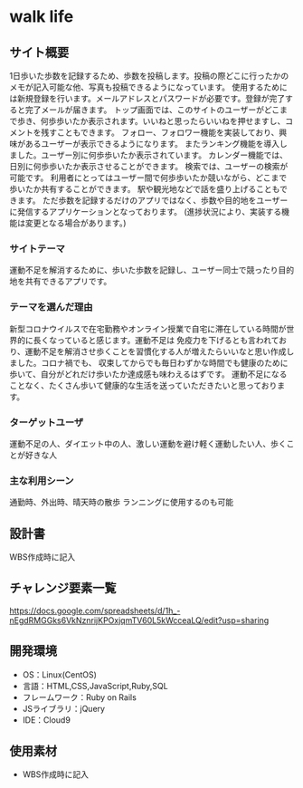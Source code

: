 # walk life

## サイト概要
1日歩いた歩数を記録するため、歩数を投稿します。投稿の際どこに行ったかのメモが記入可能な他、写真も投稿できるようになっています。
使用するためには新規登録を行います。メールアドレスとパスワードが必要です。登録が完了すると完了メールが届きます。
トップ画面では、このサイトのユーザーがどこまで歩き、何歩歩いたか表示されます。いいねと思ったらいいねを押せますし、コメントを残すこともできます。
フォロー、フォロワー機能を実装しており、興味があるユーザーが表示できるようになります。
またランキング機能を導入しました。ユーザー別に何歩歩いたか表示されています。
カレンダー機能では、日別に何歩歩いたか表示させることができます。
検索では、ユーザーの検索が可能です。
利用者にとってはユーザー間で何歩歩いたか競いながら、どこまで歩いたか共有することができます。
駅や観光地などで話を盛り上げることもできます。
ただ歩数を記録するだけのアプリではなく、歩数や目的地をユーザーに発信するアプリケーションとなっております。
(進捗状況により、実装する機能は変更となる場合があります。)

### サイトテーマ
運動不足を解消するために、歩いた歩数を記録し、ユーザー同士で競ったり目的地を共有できるアプリです。

### テーマを選んだ理由
新型コロナウイルスで在宅勤務やオンライン授業で自宅に滞在している時間が世界的に長くなっていると感じます。運動不足は
免疫力を下げるとも言われており、運動不足を解消させ歩くことを習慣化する人が増えたらいいなと思い作成しました。コロナ禍でも、
収束してからでも毎日わずかな時間でも健康のために歩いて、自分がどれだけ歩いたか達成感も味わえるはずです。
運動不足になることなく、たくさん歩いて健康的な生活を送っていただきたいと思っております。

### ターゲットユーザ
運動不足の人、ダイエット中の人、激しい運動を避け軽く運動したい人、歩くことが好きな人

### 主な利用シーン
通勤時、外出時、晴天時の散歩
ランニングに使用するのも可能

## 設計書
WBS作成時に記入

## チャレンジ要素一覧
https://docs.google.com/spreadsheets/d/1h_-nEgdRMGGks6VkNznrijKPOxjqmTV60L5kWcceaLQ/edit?usp=sharing

## 開発環境
- OS：Linux(CentOS)
- 言語：HTML,CSS,JavaScript,Ruby,SQL
- フレームワーク：Ruby on Rails
- JSライブラリ：jQuery
- IDE：Cloud9

## 使用素材
- WBS作成時に記入
